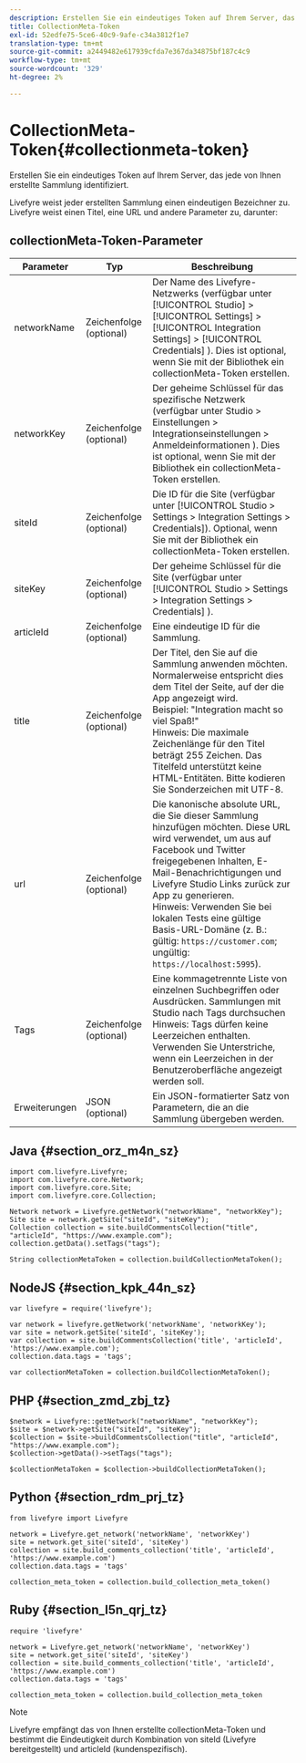 ```yaml
---
description: Erstellen Sie ein eindeutiges Token auf Ihrem Server, das jede von Ihnen erstellte Sammlung identifiziert.
title: CollectionMeta-Token
exl-id: 52edfe75-5ce6-40c9-9afe-c34a3812f1e7
translation-type: tm+mt
source-git-commit: a2449482e617939cfda7e367da34875bf187c4c9
workflow-type: tm+mt
source-wordcount: '329'
ht-degree: 2%

---
```


# CollectionMeta-Token{#collectionmeta-token}

Erstellen Sie ein eindeutiges Token auf Ihrem Server, das jede von Ihnen erstellte Sammlung identifiziert.

Livefyre weist jeder erstellten Sammlung einen eindeutigen Bezeichner zu. Livefyre weist einen Titel, eine URL und andere Parameter zu, darunter:

## collectionMeta-Token-Parameter

| Parameter | Typ | Beschreibung |
|--- |--- |--- |
| networkName | Zeichenfolge (optional) | Der Name des Livefyre-Netzwerks (verfügbar unter [!UICONTROL Studio] > [!UICONTROL Settings] > [!UICONTROL Integration Settings] > [!UICONTROL Credentials] ). Dies ist optional, wenn Sie mit der Bibliothek ein collectionMeta-Token erstellen. |
| networkKey | Zeichenfolge (optional) | Der geheime Schlüssel für das spezifische Netzwerk (verfügbar unter Studio > Einstellungen > Integrationseinstellungen > Anmeldeinformationen ). Dies ist optional, wenn Sie mit der Bibliothek ein collectionMeta-Token erstellen. |
| siteId | Zeichenfolge (optional) | Die ID für die Site (verfügbar unter [!UICONTROL Studio > Settings > Integration Settings > Credentials]). Optional, wenn Sie mit der Bibliothek ein collectionMeta-Token erstellen. |
| siteKey | Zeichenfolge (optional) | Der geheime Schlüssel für die Site (verfügbar unter [!UICONTROL Studio > Settings > Integration Settings > Credentials] ). |
| articleId | Zeichenfolge (optional) | Eine eindeutige ID für die Sammlung. |
| title | Zeichenfolge (optional) | Der Titel, den Sie auf die Sammlung anwenden möchten. Normalerweise entspricht dies dem Titel der Seite, auf der die App angezeigt wird. <br>Beispiel: &quot;Integration macht so viel Spaß!&quot; <br>Hinweis: Die maximale Zeichenlänge für den Titel beträgt 255 Zeichen. Das Titelfeld unterstützt keine HTML-Entitäten. Bitte kodieren Sie Sonderzeichen mit UTF-8. |
| url | Zeichenfolge (optional) | Die kanonische absolute URL, die Sie dieser Sammlung hinzufügen möchten. Diese URL wird verwendet, um aus auf Facebook und Twitter freigegebenen Inhalten, E-Mail-Benachrichtigungen und Livefyre Studio Links zurück zur App zu generieren. <br>Hinweis: Verwenden Sie bei lokalen Tests eine gültige Basis-URL-Domäne (z. B.: gültig:  `https://customer.com`; ungültig:  `https://localhost:5995`). |
| Tags | Zeichenfolge (optional) | Eine kommagetrennte Liste von einzelnen Suchbegriffen oder Ausdrücken. Sammlungen mit Studio nach Tags durchsuchen  </br>Hinweis: Tags dürfen keine Leerzeichen enthalten. Verwenden Sie Unterstriche, wenn ein Leerzeichen in der Benutzeroberfläche angezeigt werden soll. |
| Erweiterungen | JSON (optional) | Ein JSON-formatierter Satz von Parametern, die an die Sammlung übergeben werden. |

## Java {#section_orz_m4n_sz}

```
import com.livefyre.Livefyre; 
import com.livefyre.core.Network; 
import com.livefyre.core.Site; 
import com.livefyre.core.Collection; 
  
Network network = Livefyre.getNetwork("networkName", "networkKey"); 
Site site = network.getSite("siteId", "siteKey"); 
Collection collection = site.buildCommentsCollection("title", "articleId", "https://www.example.com"); 
collection.getData().setTags("tags"); 
  
String collectionMetaToken = collection.buildCollectionMetaToken();
```

## NodeJS {#section_kpk_44n_sz}

```
var livefyre = require('livefyre'); 
  
var network = livefyre.getNetwork('networkName', 'networkKey'); 
var site = network.getSite('siteId', 'siteKey'); 
var collection = site.buildCommentsCollection('title', 'articleId', 'https://www.example.com'); 
collection.data.tags = 'tags'; 
  
var collectionMetaToken = collection.buildCollectionMetaToken(); 
```

## PHP {#section_zmd_zbj_tz}

```
$network = Livefyre::getNetwork("networkName", "networkKey"); 
$site = $network->getSite("siteId", "siteKey"); 
$collection = $site->buildCommentsCollection("title", "articleId", "https://www.example.com"); 
$collection->getData()->setTags("tags"); 
  
$collectionMetaToken = $collection->buildCollectionMetaToken();
```

## Python {#section_rdm_prj_tz}

```
from livefyre import Livefyre 
  
network = Livefyre.get_network('networkName', 'networkKey') 
site = network.get_site('siteId', 'siteKey') 
collection = site.build_comments_collection('title', 'articleId', 'https://www.example.com') 
collection.data.tags = 'tags' 
  
collection_meta_token = collection.build_collection_meta_token()
```

## Ruby {#section_l5n_qrj_tz}

```
require 'livefyre' 
  
network = Livefyre.get_network('networkName', 'networkKey') 
site = network.get_site('siteId', 'siteKey') 
collection = site.build_comments_collection('title', 'articleId', 'https://www.example.com') 
collection.data.tags = 'tags' 
  
collection_meta_token = collection.build_collection_meta_token 
```

>[!NOTE]
>
>Livefyre empfängt das von Ihnen erstellte collectionMeta-Token und bestimmt die Eindeutigkeit durch Kombination von siteId (Livefyre bereitgestellt) und articleId (kundenspezifisch).
